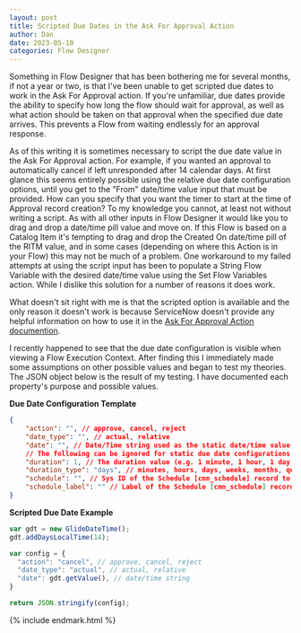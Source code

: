```yaml
---
layout: post
title: Scripted Due Dates in the Ask For Approval Action
author: Dan
date: 2023-05-10
categories: Flow Designer
---
```

Something in Flow Designer that has been bothering me for several months, if not a year or two, is that I've been unable to get scripted due dates to work in the Ask For Approval action. If you're unfamiliar, due dates provide the ability to specify how long the flow should wait for approval, as well as what action should be taken on that approval when the specified due date arrives. This prevents a Flow from waiting endlessly for an approval response. 

As of this writing it is sometimes necessary to script the due date value in the Ask For Approval action. For example, if you wanted an approval to automatically cancel if left unresponded after 14 calendar days. At first glance this seems entirely possible using the relative due date configuration options, until you get to the "From" date/time value input that must be provided. How can you specify that you want the timer to start at the time of Approval record creation? To my knowledge you cannot, at least not without writing a script. As with all other inputs in Flow Designer it would like you to drag and drop a date/time pill value and move on. If this Flow is based on a Catalog Item it's tempting to drag and drop the Created On date/time pill of the RITM value, and in some cases (depending on where this Action is in your Flow) this may not be much of a problem. One workaround to my failed attempts at using the script input has been to populate a String Flow Variable with the desired date/time value using the Set Flow Variables action. While I dislike this solution for a number of reasons it does work. 

What doesn't sit right with me is that the scripted option is available and the only reason it doesn't work is because ServiceNow doesn't provide any helpful information on how to use it in the [Ask For Approval Action documention](https://docs.servicenow.com/bundle/utah-build-workflows/page/administer/flow-designer/reference/ask-approval-flow-designer.html). 

I recently happened to see that the due date configuration is visible when viewing a Flow Execution Context. After finding this I immediately made some assumptions on other possible values and began to test my theories. The JSON object below is the result of my testing. I have documented each property's purpose and possible values. 

**Due Date Configuration Template**
~~~ json
{
    "action": "", // approve, cancel, reject
    "date_type": "", // actual, relative
    "date": "", // Date/Time string used as the static date/time value, or as the starting date/time value for relative due dates.
    // The following can be ignored for static due date configurations
    "duration": 1, // The duration value (e.g. 1 minute, 1 hour, 1 day, etc.). ** Default value is 1 **
    "duration_type": "days", // minutes, hours, days, weeks, months, quarters, years. ** Default value is days ** 
    "schedule": "", // Sys ID of the Schedule [cmn_schedule] record to be used when calculating relative due dates
    "schedule_label": "" // Label of the Schedule [cmn_schedule] record to be used when calculating relative due dates
}
~~~

**Scripted Due Date Example**
~~~ javascript
var gdt = new GlideDateTime();
gdt.addDaysLocalTime(14);

var config = {
  "action": "cancel", // approve, cancel, reject
  "date_type": "actual", // actual, relative
  "date": gdt.getValue(), // date/time string
}

return JSON.stringify(config);
~~~

{% include endmark.html %}

